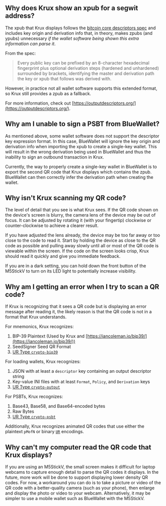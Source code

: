## Why does Krux show an xpub for a segwit address?
The xpub that Krux displays follows the [bitcoin core descriptors spec](https://github.com/bitcoin/bitcoin/blob/master/doc/descriptors.md#key-origin-identification) and includes key origin and derivation info that, in theory, makes zpubs (and ypubs) unnecessary *if the wallet software being shown this extra information can parse it*. 

From the spec:
> Every public key can be prefixed by an 8-character hexadecimal fingerprint plus optional derivation steps (hardened and unhardened) surrounded by brackets, identifying the master and derivation path the key or xpub that follows was derived with.

However, in practice not all wallet software supports this extended format, so Krux still provides a zpub as a fallback.

For more information, check out [https://outputdescriptors.org/](https://outputdescriptors.org/).

## Why am I unable to sign a PSBT from BlueWallet?
As mentioned above, some wallet software does not support the descriptor key expression format. In this case, BlueWallet will ignore the key origin and derivation info when importing the xpub to create a single-key wallet. This will result in the wrong derivation being used in BlueWallet and thus the inability to sign an outbound transaction in Krux.

Currently, the way to properly create a single-key wallet in BlueWallet is to export the second QR code that Krux displays which contains the zpub. BlueWallet can then correctly infer the derivation path when creating the wallet.

## Why isn't Krux scanning my QR code?
The level of detail that you see is what Krux sees. If the QR code shown on the device's screen is blurry, the camera lens of the device may be out of focus. It can be adjusted by rotating it (with your fingertip) clockwise or counter-clockwise to achieve a clearer result. 

If you have adjusted the lens already, the device may be too far away or too close to the code to read it. Start by holding the device as close to the QR code as possible and pulling away slowly until all or most of the QR code is viewable within the screen. If the code on the screen looks crisp, Krux should read it quickly and give you immediate feedback.

If you are in a dark setting, you can hold down the front button of the M5StickV to turn on its LED light to potentially increase visibility.

## Why am I getting an error when I try to scan a QR code?
If Krux is recognizing that it sees a QR code but is displaying an error message after reading it, the likely reason is that the QR code is not in a format that Krux understands.

For mnemonics, Krux recognizes:

1. BIP-39 Plaintext (Used by Krux and [https://iancoleman.io/bip39/](https://iancoleman.io/bip39/))
2. SeedSigner Seed QR Format
3. [UR Type `crypto-bip39`](https://github.com/BlockchainCommons/Research/blob/master/papers/bcr-2020-006-urtypes.md)

For loading wallets, Krux recognizes:

1. JSON with at least a `descriptor` key containing an output descriptor string
2. Key-value INI files with at least `Format`, `Policy`, and `Derivation` keys
3. [UR Type `crypto-output`](https://github.com/BlockchainCommons/Research/blob/master/papers/bcr-2020-010-output-desc.md)

For PSBTs, Krux recognizes:

1. Base43, Base58, and Base64-encoded bytes
2. Raw Bytes
3. [UR Type `crypto-psbt`](https://github.com/BlockchainCommons/Research/blob/master/papers/bcr-2020-006-urtypes.md)

Additionally, Krux recognizes animated QR codes that use either the plaintext `pMofN` or binary [`UR`](https://github.com/BlockchainCommons/Research/blob/master/papers/bcr-2020-005-ur.md) encodings.

## Why can't my computer read the QR code that Krux displays?
If you are using an M5StickV, the small screen makes it difficult for laptop webcams to capture enough detail to parse the QR codes it displays. In the future, more work will be done to support displaying lower density QR codes. For now, a workaround you can do is to take a picture or video of the QR code with a better-quality camera (such as your phone), then enlarge and display the photo or video to your webcam. Alternatively, it may be simpler to use a mobile wallet such as BlueWallet with the M5StickV.